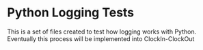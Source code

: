 # Python Logging Tests
 This is a set of files created to test how logging works with Python. Eventually this process will be implemented into ClockIn-ClockOut
